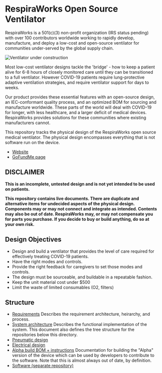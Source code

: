 # RespiraWorks Open Source Ventilator

RespiraWorks is a 501(c)(3) non-profit organization (IRS status pending) with over
100 contributors worldwide working to rapidly develop, manufacture, and deploy a
low-cost and open-source ventilator for communities under-served by the global supply chain.

![Ventilator under construction](open_box.jpg)

Most low-cost ventilator designs tackle the 'bridge' - how to keep a patient alive for
6-8 hours of closely monitored care until they can be transitioned to a full ventilator.
However COVID-19 patients require lung-protective adaptive ventilation strategies, and
require ventilator support for days to weeks.

Our product provides these essential features with an open-source design, an
IEC-conformant quality process, and an optimized BOM for sourcing and manufacture worldwide.
These parts of the world will deal with COVID-19 for longer, with less healthcare, and a
larger deficit of medical devices. RespiraWorks provides solutions for these communities
where existing manufacturers cannot.

This repository tracks the physical design of the RespiraWorks open source medical ventilator.
The physical design encompasses everything that is not software run on the device.

  * [Website](https://respira.works/)
  * [GoFundMe page](https://www.gofundme.com/f/open-source-pandemic-ventilator)

## DISCLAIMER

**This is an incomplete, untested design and is not yet intended to be used on patients.**

**This repository contains live documents.
There are duplicate and alternative items for undecided aspects of the physical design.
Components may or may not connect and integrate as intended.
Contents may also be out of date. 
RespiraWorks may, or may not compensate you for parts you purchase.
If you decide to buy or build anything, do so at your own risk.**

## Design Objectives

- Design and build a ventilator that provides the level of care required for effectively treating COVID-19 patients.
- Have the right modes and controls.
- Provide the right feedback for caregivers to set those modes and controls.
- The design must be sourceable, and buildable in a repeatable fashion.
- Keep the unit material cost under $500
- Limit the waste of limited consumables (O2, filters)

## Structure

  * [Requirements](requirements/README.md)
  Describes the requirement architecture, heirarchy, and process.
  * [System architecture](system_architecture/README.md)
  Describes the functional implementation of the system. This document also defines the tree structure for the repositories below this directory.
  * [Pneumatic design](pneumatic_design/README.md)
  * [Electrical design](electrical_design/README.md)
  * [Alpha build BOM + instructions](alpha/README.md)
  Documentation for building the "Alpha" version of the device which can be used by developers to contribute to the software. Note that this is almost always out of date, by definition.
  * [Software (separate repository)](https://github.com/RespiraWorks/VentilatorSoftware)
